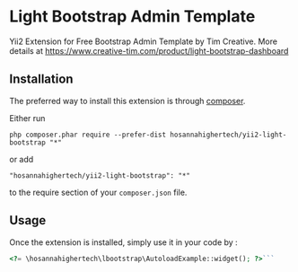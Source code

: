 Light Bootstrap Admin Template
==============================
Yii2 Extension for Free Bootstrap Admin Template by Tim Creative. More details at https://www.creative-tim.com/product/light-bootstrap-dashboard

Installation
------------

The preferred way to install this extension is through [composer](http://getcomposer.org/download/).

Either run

```
php composer.phar require --prefer-dist hosannahighertech/yii2-light-bootstrap "*"
```

or add

```
"hosannahighertech/yii2-light-bootstrap": "*"
```

to the require section of your `composer.json` file.


Usage
-----

Once the extension is installed, simply use it in your code by  :

```php
<?= \hosannahighertech\lbootstrap\AutoloadExample::widget(); ?>```